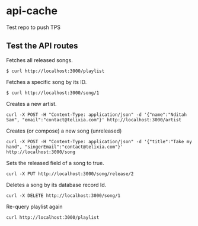 # api-cache

Test repo to push TPS

Test the API routes
--------------------

Fetches all released songs.
```
$ curl http://localhost:3000/playlist
```
Fetches a specific song by its ID.
```
$ curl http://localhost:3000/song/1
```
Creates a new artist.
```
curl -X POST -H "Content-Type: application/json" -d '{"name":"Nditah Sam", "email":"contact@telixia.com"}' http://localhost:3000/artist
```
Creates (or compose) a new song (unreleased)
```
curl -X POST -H "Content-Type: application/json" -d '{"title":"Take my hand", "singerEmail":"contact@telixia.com"}' http://localhost:3000/song
```
Sets the released field of a song to true.
```
curl -X PUT http://localhost:3000/song/release/2
```
Deletes a song by its database record Id.
```
curl -X DELETE http://localhost:3000/song/1
```
Re-query playlist again
```
curl http://localhost:3000/playlist
```
